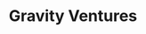 ---
layout: firm_page
title: "Gravity Ventures"
id: "gravityventures.com"
permalink: "/gravityventuresgravityventures.com/"
website: "https://gravityventures.com"
offices: "Indianapolis (United States), Little Rock (United States)"
investment_stages: "Pre-Seed, Seed"
portfolio_companies: "Acumen Brands, Amplified Sciences, Apparel Media Group, ARK Challenge, BeyondRanked, Bluebridge, Bourbon & Boots, Btiques, ClusterTruck, Compendium, DataRank, DigiOp, DivvyHQ, Formspring.me, Formstack, Giggil, HomeDx, How's Mom, Jada Beauty, Lesson.ly, Lumatic Imagery, MightySignal, Membershine, MineWhat, MobileFWD, nanoWatt Design, Octiv, OpenINSIGHTS, Overwatch, Perceivant, Perfit, Petbrosia, PowderKeg, Qumulex, reBounces, redclay, Rival IQ, RTF Logic, SnapShyft, StackSearch, Stagetime, Treatsie, Valor Medical, VIC Growth Fund, Visible, Vontoo, Voxi, Woven, YourCo, Your Money Line"
portfolio_link: "https://gravityventures.com/portfolio_type/acumenbrands/"
investment_markets: "Technology, Tech-enabled businesses"
founded_year: "2008"
description: "Gravity Ventures is a member-managed angel, pre-seed, and seed capital fund based in Indiana and Arkansas. They invest in early-stage technology and tech-enabled businesses across various industries, focusing on supporting ambitious entrepreneurs."
linkedin: "https://www.linkedin.com/company/gravity-ventures-llc"
twitter: "http://twitter.com/GoGravity"
instagram: ""
team_page: ""
investor_type: "Angel Group, Seed Fund"
crunchbase: "https://www.crunchbase.com/organization/gravity-ventures"
pitchbook: "https://pitchbook.com/profiles/investor/51477-76"

# SEO Optimization
meta_title: "Gravity Ventures - VC Firm - projectstartups.com"
meta_description: "Gravity Ventures, Gravity Ventures is a member-managed angel, pre-seed, and seed capital fund based in Indiana and Arkansas. They invest in early-stage technology and t..."
meta_keywords: "Gravity Ventures, Technology, Tech-enabled businesses, VC firm, venture capital, startup investor, projectstartups.com"
canonical_url: "https://vc.projectstartups.com/gravityventuresgravityventures.com/"
---